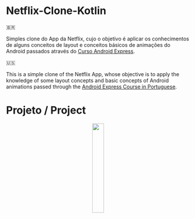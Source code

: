 # Netflix-Clone-Kotlin

🇧🇷

Simples clone do App da Netflix, cujo o objetivo é aplicar os conhecimentos de alguns conceitos de layout e conceitos básicos de animações do Android passados através do [Curso Android Express](https://androiddeveloper.com.br/android/iniciante-express).

🇺🇸

This is a simple clone of the Netflix App, whose objective is to apply the knowledge of some layout concepts and basic concepts of Android animations passed through the [Android Express Course in Portuguese](https://androiddeveloper.com.br/android/iniciante-express).

# Projeto / Project

<div align="center">
<img style="width: 25%;" src=".github/netflix_clone_app.gif">
</div>
